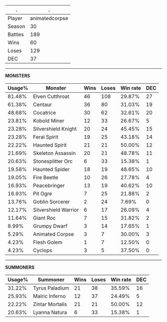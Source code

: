 .|.
|-|-
Player|animatedcorpse
Season|30
Battles|189
Wins|60
Loses|129
DEC|37

---
**MONSTERS**

Usage%|Monster|Wins|Loses|Win rate|DEC|
-|-|-|-|-|-|
81.48%|Elven Cutthroat|46|108|29.87%|27|
61.38%|Centaur|36|80|31.03%|19|
48.68%|Cocatrice|30|62|32.61%|20|
23.81%|Kobold Miner|12|33|26.67%|5|
23.28%|Silvershield Knight|20|24|45.45%|15|
23.28%|Feral Spirit|19|25|43.18%|14|
22.22%|Haunted Spirit|21|21|50.00%|12|
21.69%|Skeleton Assassin|20|21|48.78%|11|
20.63%|Stonesplitter Orc|6|33|15.38%|1|
19.58%|Haunted Spider|18|19|48.65%|10|
19.05%|Fire Beetle|10|26|27.78%|4|
16.93%|Peacebringer|13|19|40.62%|10|
16.93%|Pit Ogre|7|25|21.88%|2|
13.76%|Goblin Sorcerer|2|24|7.69%|0|
12.17%|Silvershield Warrior|6|17|26.09%|4|
11.64%|Giant Roc|7|15|31.82%|2|
8.99%|Grumpy Dwarf|3|14|17.65%|1|
5.29%|Animated Corpse|3|7|30.00%|3|
4.23%|Flesh Golem|1|7|12.50%|0|
4.23%|Cyclops|3|5|37.50%|0|

---
**SUMMONERS**

Usage%|Summoner|Wins|Loses|Win rate|DEC|
-|-|-|-|-|-|
31.22%|Tyrus Paladium|21|38|35.59%|16|
25.93%|Malric Inferno|12|37|24.49%|5|
22.22%|Zintar Mortalis|21|21|50.00%|12|
20.63%|Lyanna Natura|6|33|15.38%|1|
